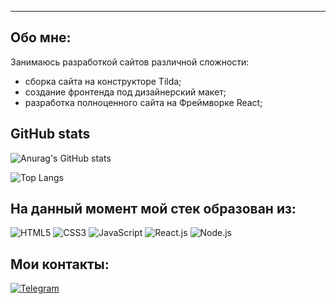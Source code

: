 ---
## Обо мне:

Занимаюсь разработкой сайтов различной сложности:
- сборка сайта на конструкторе Tilda;
- создание фронтенда под дизайнерский макет;
- разработка полноценного сайта на Фреймворке React;


##  GitHub stats
![Anurag's GitHub stats](https://github-readme-stats.vercel.app/api?username=ilkor4&theme=transparent&show_icons=true)


![Top Langs](https://github-readme-stats.vercel.app/api/top-langs/?username=ilkor4&layout=compact)

## На данный момент мой стек образован из: 
![HTML5](https://img.shields.io/badge/HTML5-E34F26?style=for-the-badge&logo=html5&logoColor=white) 
![CSS3](https://img.shields.io/badge/CSS3-1572B6?style=for-the-badge&logo=css3&logoColor=white)
![JavaScript](https://img.shields.io/badge/JavaScript-323330?style=for-the-badge&logo=javascript&logoColor=F7DF1E)
![React.js](https://img.shields.io/badge/React-20232A?style=for-the-badge&logo=react&logoColor=61DAFB)
![Node.js](https://img.shields.io/badge/Node.js-43853D?style=for-the-badge&logo=node.js&logoColor=white)

## Мои контакты:
[![Telegram](https://img.shields.io/badge/Telegram-2CA5E0?style=for-the-badge&logo=telegram&logoColor=white)](https://t.me/ilkor44)
